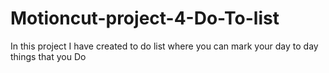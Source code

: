 # Motioncut-project-4-Do-To-list
In this project I have created to do list where you can mark your day to day things that you Do
